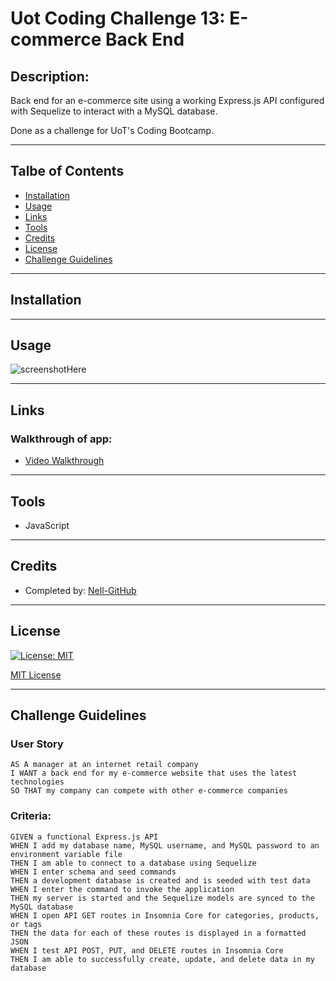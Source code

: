 # Uot Coding Challenge 13: E-commerce Back End

## Description: 
Back end for an e-commerce site using a working Express.js API configured with Sequelize to interact with a MySQL database.

Done as a challenge for UoT's Coding Bootcamp.
___

## Talbe of Contents
* [Installation](#installation)
* [Usage](#usage)
* [Links](#links)
* [Tools](#tools)
* [Credits](#credits)
* [License](#license)
* [Challenge Guidelines](#challenge-guidelines)
___

## Installation

___

## Usage


![screenshotHere](/assets/images/)
___

## Links
### Walkthrough of app:
* [Video Walkthrough]()
___

## Tools
* JavaScript
___

## Credits
* Completed by: [Nell-GitHub](https://github.com/ShannonNell)
___

## License
[![License: MIT](https://img.shields.io/badge/License-MIT-yellow.svg)](https://opensource.org/licenses/MIT)

[MIT License](https://choosealicense.com/licenses/mit/)    
___

## Challenge Guidelines
### User Story
```
AS A manager at an internet retail company
I WANT a back end for my e-commerce website that uses the latest technologies
SO THAT my company can compete with other e-commerce companies
```
### Criteria: 
```
GIVEN a functional Express.js API
WHEN I add my database name, MySQL username, and MySQL password to an environment variable file
THEN I am able to connect to a database using Sequelize
WHEN I enter schema and seed commands
THEN a development database is created and is seeded with test data
WHEN I enter the command to invoke the application
THEN my server is started and the Sequelize models are synced to the MySQL database
WHEN I open API GET routes in Insomnia Core for categories, products, or tags
THEN the data for each of these routes is displayed in a formatted JSON
WHEN I test API POST, PUT, and DELETE routes in Insomnia Core
THEN I am able to successfully create, update, and delete data in my database
```